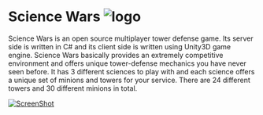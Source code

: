 # Science Wars ![logo](https://ceng.metu.edu.tr/~e1746221/images/leskodingspecific/logo.png)

Science Wars is an open source multiplayer tower defense game. Its server side is written in C# and its client side is written using Unity3D game engine. Science Wars basically provides an extremely competitive environment and offers unique tower-defense mechanics you have never seen before. It has 3 different sciences to play with and each science offers a unique set of minions and towers for your service. There are 24 different towers and 30 different minions in total.

[![ScreenShot](https://raw.github.com/GabLeRoux/WebMole/master/ressources/WebMole_Youtube_Video.png)](https://www.youtube.com/watch?v=SDzqir8dgqo)
